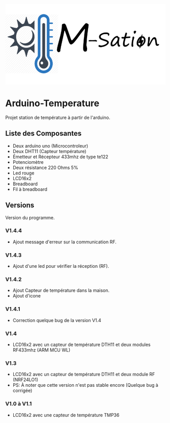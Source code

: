 ![Math logo](logo3.png)

# Arduino-Temperature

Projet station de température à partir de l'arduino.

## Liste des Composantes

* Deux arduino uno (Microcontroleur)
* Deux DHT11 (Capteur température)
* Émetteur et Récepteur 433mhz de type te122
* Potenciomètre
* Deux résistance 220 Ohms 5%
* Led rouge
* LCD16x2
* Breadboard
* Fil à breadboard

## Versions

Version du programme.

### V1.4.4

* Ajout message d'erreur sur la communication RF.

### V1.4.3

* Ajout d'une led pour vérifier la réception (RF).

### V1.4.2

* Ajout Capteur de température dans la maison.
* Ajout d'icone

### V1.4.1

* Correction quelque bug de la version V1.4

### V1.4

* LCD16x2 avec un capteur de température DTH11 et deux modules RF433mhz (ARM MCU WL)

### V1.3

* LCD16x2 avec un capteur de température DTH11 et deux module RF (NRF24LO1)
* PS: À noter que cette version n'est pas stable encore (Quelque bug à corrigée)

### V1.0 à V1.1 

* LCD16x2 avec une capteur de température TMP36

